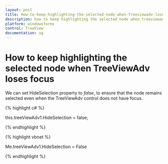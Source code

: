 ```yaml
---
layout: post
title: How-to-keep-highlighting-the-selected-node-when-Treeviewadv-loses-focus | Windows Forms | Syncfusion
description: how to keep highlighting the selected node when treeviewadv loses focus
platform: windowsforms
control: TreeView 
documentation: ug
---
```


# How to keep highlighting the selected node when TreeViewAdv loses focus

We can set HideSelection property to _false_, to ensure that the node remains selected even when the TreeViewAdv control does not have focus. 

{% highlight c# %}



this.treeViewAdv1.HideSelection = false;

{% endhighlight %}

{% highlight vbnet %}



Me.treeViewAdv1.HideSelection = False


{% endhighlight %}
